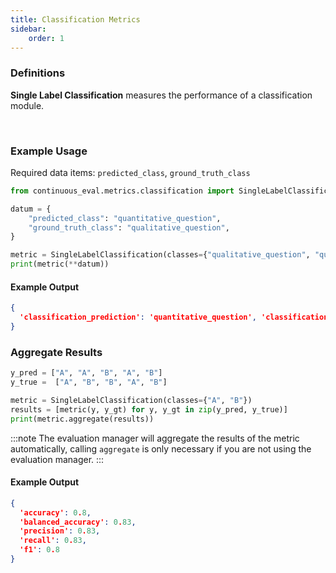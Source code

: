 ```yaml
---
title: Classification Metrics
sidebar:
    order: 1
---
```


### Definitions

**Single Label Classification** measures the performance of a classification module.

<br>

### Example Usage

Required data items: `predicted_class`, `ground_truth_class`

```python
from continuous_eval.metrics.classification import SingleLabelClassification

datum = {
    "predicted_class": "quantitative_question",
    "ground_truth_class": "qualitative_question",
}

metric = SingleLabelClassification(classes={"qualitative_question", "quantitative_question"})
print(metric(**datum))
```

#### Example Output

```JSON
{
  'classification_prediction': 'quantitative_question', 'classification_ground_truth': 'qualitative_question', 'classification_correct': False
}
```

### Aggregate Results

```python
y_pred = ["A", "A", "B", "A", "B"]
y_true =  ["A", "B", "B", "A", "B"]

metric = SingleLabelClassification(classes={"A", "B"})
results = [metric(y, y_gt) for y, y_gt in zip(y_pred, y_true)]
print(metric.aggregate(results))
```

:::note
The evaluation manager will aggregate the results of the metric automatically, calling `aggregate` is only necessary if you are not using the evaluation manager.
:::

#### Example Output

```JSON
{
  'accuracy': 0.8, 
  'balanced_accuracy': 0.83, 
  'precision': 0.83, 
  'recall': 0.83, 
  'f1': 0.8
}
```
